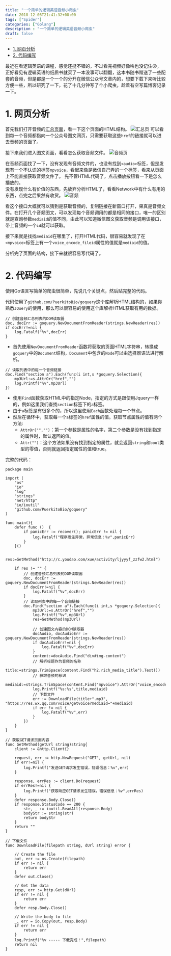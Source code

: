 ```yaml
---
title: "一个简单的逻辑英语音频小爬虫"
date: 2018-12-05T21:41:32+08:00
tags: ["Spider"]
categories: ["Golang"]
description : "一个简单的逻辑英语音频小爬虫"
draft: false
---
```

<!-- TOC -->

- [1. 网页分析](#1-%E7%BD%91%E9%A1%B5%E5%88%86%E6%9E%90)
- [2. 代码编写](#2-%E4%BB%A3%E7%A0%81%E7%BC%96%E5%86%99)

<!-- /TOC -->

最近在看逻辑英语的课程，感觉还挺不错的，不过看完视频好像啥也没记住😥，正好看见有逻辑英语的纸质书就买了一本没事可以翻翻，这本书随书赠送了一些配套的音频，但是都是一个一个的分开在微信公众号文章内的，想要下载下来听比较方便一些，所以研究了一下，花了十几分钟写了个小爬虫，趁着有空写篇博客记录一下。

# 1. 网页分析

首先我们打开音频的[汇总页面](http://c.youdao.com/xue/activity/ljyyyf_zzfw2.html)，看一下这个页面的HTML结构。
![汇总页](/image/Snipaste_2018-12-05_21-55-28.png)
可以看到每一个音频都指向一个公众号图文网页，只需要获取这些`href`的链接就可以进去音频的页面了。

接下来我们进入图文页面，看看怎么获取音频文件。
![音频页](/image/Snipaste_2018-12-05_21-58-19.png)

在音频页面找了一下，没有发现有音频文件的，也没有找到`<audio>`标签，但是发现有一个不认识的标签`mpvoice`，看起来像是微信自己弄的一个标签，看来从页面上不能直接获取音频文件了。
先不管HTML代码了，点击播放按钮看一下是怎么播放的。  
没有发现什么有价值的东西，先放弃分析HTML了，看看Network中有什么有用的东西，点完之后果然有收货。
![音频](/image/Snipaste_2018-12-05_22-05-54.png)

看这个接口大概就可以猜到是获取音频的，复制链接在新窗口打开，果真是音频文件。在打开几个音频图文，可以发现每个音频调用的都是相同的接口，唯一的区别就是查询参数`mediaid`的值不同，由此可以知道微信图文获取音频是调用该接口，带上音频的一个`id`就可以获取。  

接下来就是找找`mediaid`在哪里了，打开HTML代码，很容易就发现了在`<mpvoice>`标签上有一个`voice_encode_fileid`属性的值就是`mediaid`的值。

分析完了页面的结构，接下来就很容易写代码了。

# 2. 代码编写

使用Go语言写简单的爬虫很简单，先说几个关键点，然后贴完整的代码。

代码使用了`github.com/PuerkitoBio/goquery`这个库解析HTML结构的，如果你熟悉`JQuery`的使用，那么可以很容易的使用这个库解析HTML获取有用的数据。

```golang
// 创建音频汇总列表的DOM读取器
doc, docErr := goquery.NewDocumentFromReader(strings.NewReader(res))
if docErr!=nil {
    log.Fatalf("%v",docErr)
}
```

- 首先使用`NewDocumentFromReader`函数将获取的页面HTML字符串，转换成`goquery`中的`Document`结构，`Document`中包含的`Node`可以由选择器语法进行解析。

```golang
// 读取列表中的每一个音频链接
doc.Find("section a").Each(func(i int,s *goquery.Selection){
    mp3Url:=s.AttrOr("href","")
    log.Printf("%v",mp3Url)
})
```

- 使用`Find`函数获取HTML中的指定Node，指定的方式是跟使用Jquery一样的，例如这里我们查找`section`标签下的`a`标签。
- 由于`a`标签是有很多个的，所以这里使用`Each`函数处理每一个节点。
- 然后在循环中，获取每一个`a`标签的`href`属性的值。获取节点属性的值有两个方法:
    - `AttrOr("","")`：第一个参数是属性的名字，第二个参数是没有找到指定的属性时，默认返回的值。
    - `Attr("")`：这个方法如果没有找到指定的属性，就会返回`string`和`bool`类型的零值，否则就返回指定属性的值和true。

完整的代码：

```golang
package main

import (
	"os"
	"io"
	"log"
	"strings"
	"net/http"
	"io/ioutil"
	"github.com/PuerkitoBio/goquery"
)

func main(){
	defer func ()  {
		if panicErr := recover(); panicErr != nil {
			log.Fatalf("程序发生异常，异常信息：%v",panicErr)
		}
	}()

	res:=GetMethod("http://c.youdao.com/xue/activity/ljyyyf_zzfw2.html")

	if res != "" {
		// 创建音频汇总列表的DOM读取器
		doc, docErr := goquery.NewDocumentFromReader(strings.NewReader(res))
		if docErr!=nil {
			log.Fatalf("%v",docErr)
		}
		// 读取列表中的每一个音频链接
		doc.Find("section a").Each(func(i int,s *goquery.Selection){
			mp3Url:=s.AttrOr("href","")
			log.Printf("%v",mp3Url)
			res=GetMethod(mp3Url)

			// 创建图文内容的DOM读取器
			docAudio, docAudioErr := goquery.NewDocumentFromReader(strings.NewReader(res))
			if docAudioErr!=nil {
				log.Fatalf("%v",docErr)
			}
			content:=docAudio.Find("div#img-content")
			// 解析标题作为音频的名称
			title:=strings.TrimSpace(content.Find("h2.rich_media_title").Text())
			// 获取音频的标识
			mediaid:=strings.TrimSpace(content.Find("mpvoice").AttrOr("voice_encode_fileid",""))
			log.Printf("%s:%s",title,mediaid)
			// 下载文件
			err := DownloadFile(title+".mp3", "https://res.wx.qq.com/voice/getvoice?mediaid="+mediaid)
			if err != nil {
				log.Fatalf("%v",err)
			}
		})
	}
}

// 获取GET请求页面内容
func GetMethod(getUrl string)string{
	client := &http.Client{}

	request, err := http.NewRequest("GET", getUrl, nil)
	if err!=nil {
		log.Printf("发送GET请求发生错误，错误信息：%v",err)
	}

	response, errRes := client.Do(request)
	if errRes!=nil {
		log.Printf("获取响应GET请求发生错误，错误信息：%v",errRes)
	}
	defer response.Body.Close()
	if response.StatusCode == 200 {
		str, _ := ioutil.ReadAll(response.Body)
		bodyStr := string(str)
		return bodyStr
	}
	return ""
}

// 下载文件
func DownloadFile(filepath string, dUrl string) error {

	// Create the file
	out, err := os.Create(filepath)
	if err != nil {
		return err
	}
	defer out.Close()

	// Get the data
	resp, err := http.Get(dUrl)
	if err != nil {
		return err
	}
	defer resp.Body.Close()

	// Write the body to file
	_, err = io.Copy(out, resp.Body)
	if err != nil {
		return err
	}
	log.Printf("%v ----- 下载完成！",filepath)
	return nil
}
```